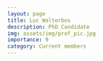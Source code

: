 ```yaml
---
layout: page
title: Luc Walterbos
description: PhD Candidate
img: assets/img/prof_pic.jpg
importance: 9
category: Current members
---
```

